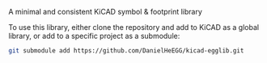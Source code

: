 A minimal and consistent KiCAD symbol & footprint library

To use this library, either clone the repository and add to KiCAD as a global library, or add to a specific project as a submodule:
```sh
git submodule add https://github.com/DanielHeEGG/kicad-egglib.git
```
